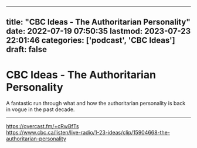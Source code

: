 
---
title: "CBC Ideas - The Authoritarian Personality"
date: 2022-07-19 07:50:35
lastmod: 2023-07-23 22:01:46
categories: ['podcast', 'CBC Ideas']
draft: false
---


# CBC Ideas - The Authoritarian Personality
A fantastic run through what and how the authoritarian personality is back in vogue in the past decade.

- - -

https://overcast.fm/+cRwBfTs  
https://www.cbc.ca/listen/live-radio/1-23-ideas/clip/15904668-the-authoritarian-personality

<!-- #public #podcast #CBC Ideas# -->

<!-- {BearID:93C15AE4-22A4-485B-9FB0-CB375BE67989-54386-000012B26C67C02A} -->
